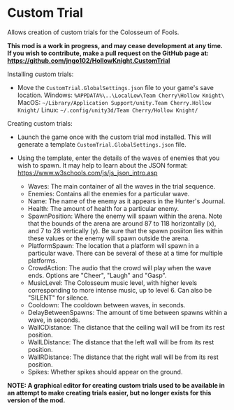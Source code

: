 # Custom Trial

Allows creation of custom trials for the Colosseum of Fools.

**This mod is a work in progress, and may cease development at any time. If you wish to contribute, make a pull request on the GitHub page at: https://github.com/jngo102/HollowKnight.CustomTrial**

Installing custom trials:
-	Move the `CustomTrial.GlobalSettings.json` file to your game's save location.
	Windows: `%APPDATA%\..\LocalLow\Team Cherry\Hollow Knight\`
	MacOS: `~/Library/Application Support/unity.Team Cherry.Hollow Knight/`
	Linux: `~/.config/unity3d/Team Cherry/Hollow Knight/`

Creating custom trials:
-	Launch the game once with the custom trial mod installed. This will generate a template `CustomTrial.GlobalSettings.json` file.
-	Using the template, enter the details of the waves of enemies that you wish to spawn. It may help to learn about the JSON format:
	https://www.w3schools.com/js/js_json_intro.asp

	* Waves: The main container of all the waves in the trial sequence.
	* Enemies: Contains all the enemies for a particular wave.
	* Name: The name of the enemy as it appears in the Hunter's Journal.
	* Health: The amount of health for a particular enemy.
	* SpawnPosition: Where the enemy will spawn within the arena. Note that the bounds of the arena are around 87 to 118 horizontally (x), and 7 to 28 vertically (y).
	  Be sure that the spawn posiiton lies within these values or the enemy will spawn outside the arena.
	* PlatformSpawn: The location that a platform will spawn in a particular wave. There can be several of these at a time for multiple platforms.
	* CrowdAction: The audio that the crowd will play when the wave ends. Options are "Cheer", "Laugh" and "Gasp".
	* MusicLevel: The Colosseum music level, with higher levels corresponding to more intense music, up to level 6. Can also be "SILENT" for silence.
	* Cooldown: The cooldown between waves, in seconds.
	* DelayBetweenSpawns: The amount of time between spawns within a wave, in seconds.
	* WallCDistance: The distance that the ceiling wall will be from its rest position.
	* WallLDistance: The distance that the left wall will be from its rest position.
	* WallRDistance: The distance that the right wall will be from its rest position.
	* Spikes: Whether spikes should appear on the ground.

**NOTE: A graphical editor for creating custom trials used to be available in an attempt to make creating trials easier, but no longer exists for this version of the mod.**